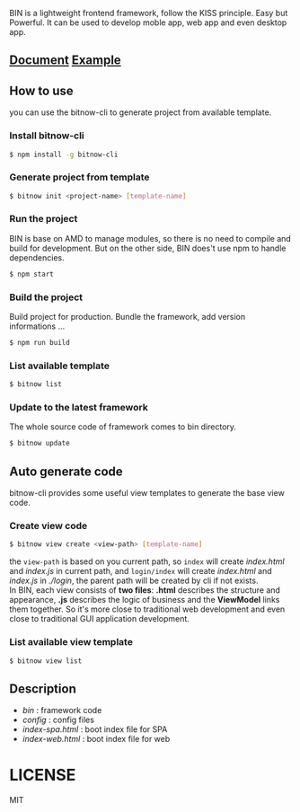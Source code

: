 BIN is a lightweight frontend framework, follow the KISS principle. Easy but Powerful. It can be used to develop moble app, web app and even desktop app.
<br/>

## [Document](http://101.200.215.114/apps/bin/document.html) [Example](http://101.200.215.114/apps/tutorials/index.html)

## How to use
you can use the bitnow-cli to generate project from available template.

### Install bitnow-cli
``` bash
$ npm install -g bitnow-cli
```
### Generate project from template
``` bash
$ bitnow init <project-name> [template-name]
```

### Run the project
BIN is base on AMD to manage modules, so there is no need to compile and build for development. But on the other side, BIN does't use npm to handle dependencies.
``` bash
$ npm start
```

### Build the project
Build project for production. Bundle the framework, add version informations ...
``` bash
$ npm run build
```

### List available template
``` bash
$ bitnow list
```

### Update to the latest framework
The whole source code of framework comes to bin directory.
``` bash
$ bitnow update
```

## Auto generate code
bitnow-cli provides some useful view templates to generate the base view code.

### Create view code
``` bash
$ bitnow view create <view-path> [template-name]
```
the `view-path` is based on you current path, so `index` will create *index.html* and *index.js* in current path, and `login/index` will create *index.html* and *index.js* in *./login*, the parent path will be created by cli if not exists.
<br/>
In BIN, each view consists of **two files**: **.html** describes the structure and appearance, **.js** describes the logic of business and the **ViewModel** links them together. So it's more close to traditional web development and even close to traditional GUI application development.

### List available view template
``` bash
$ bitnow view list
```

## Description
* *bin* : framework code <br/>
* *config* : config files<br/>
* *index-spa.html* : boot index file for SPA<br/>
* *index-web.html* : boot index file for web<br/>

# LICENSE
MIT
